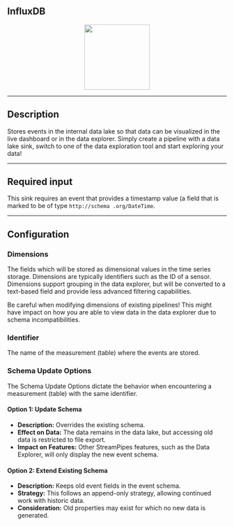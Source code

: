 <!--
  ~ Licensed to the Apache Software Foundation (ASF) under one or more
  ~ contributor license agreements.  See the NOTICE file distributed with
  ~ this work for additional information regarding copyright ownership.
  ~ The ASF licenses this file to You under the Apache License, Version 2.0
  ~ (the "License"); you may not use this file except in compliance with
  ~ the License.  You may obtain a copy of the License at
  ~
  ~    http://www.apache.org/licenses/LICENSE-2.0
  ~
  ~ Unless required by applicable law or agreed to in writing, software
  ~ distributed under the License is distributed on an "AS IS" BASIS,
  ~ WITHOUT WARRANTIES OR CONDITIONS OF ANY KIND, either express or implied.
  ~ See the License for the specific language governing permissions and
  ~ limitations under the License.
  ~
  -->

## InfluxDB

<p align="center"> 
    <img src="icon.png" width="150px;" class="pe-image-documentation"/>
</p>

***

## Description

Stores events in the internal data lake so that data can be visualized in the live dashboard or in the data explorer.
Simply create a pipeline with a data lake sink, switch to one of the data exploration tool and start exploring your
data!

***

## Required input

This sink requires an event that provides a timestamp value (a field that is marked to be of type ``http://schema
.org/DateTime``.

***

## Configuration

### Dimensions

The fields which will be stored as dimensional values in the time series storage. Dimensions are typically identifiers 
such as the ID of a sensor.
Dimensions support grouping in the data explorer, but will be converted to a text-based field and provide less advanced 
filtering capabilities.

Be careful when modifying dimensions of existing pipelines! This might have impact on how you are able to view data in 
the data explorer due to schema incompatibilities.

### Identifier

The name of the measurement (table) where the events are stored.

### Schema Update Options

The Schema Update Options dictate the behavior when encountering a measurement (table) with the same identifier.

#### Option 1: Update Schema

- **Description:** Overrides the existing schema.
- **Effect on Data:** The data remains in the data lake, but accessing old data is restricted to file export.
- **Impact on Features:** Other StreamPipes features, such as the Data Explorer, will only display the new event schema.

#### Option 2: Extend Existing Schema

- **Description:** Keeps old event fields in the event schema.
- **Strategy:** This follows an append-only strategy, allowing continued work with historic data.
- **Consideration:** Old properties may exist for which no new data is generated.
